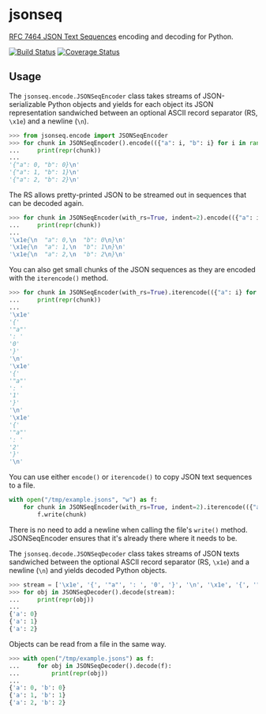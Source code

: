 # jsonseq

[RFC 7464 JSON Text Sequences](https://tools.ietf.org/html/rfc7464) encoding and decoding for Python.

[![Build
Status](https://travis-ci.com/sgillies/jsonseq.svg?branch=master)](https://travis-ci.com/sgillies/jsonseq)
[![Coverage
Status](https://coveralls.io/repos/github/sgillies/jsonseq/badge.svg?branch=master)](https://coveralls.io/github/sgillies/jsonseq?branch=master)

## Usage

The `jsonseq.encode.JSONSeqEncoder` class takes streams of JSON-serializable
Python objects and yields for each object its JSON representation sandwiched
between an optional ASCII record separator (RS, `\x1e`) and a newline (`\n`).

```python
>>> from jsonseq.encode import JSONSeqEncoder
>>> for chunk in JSONSeqEncoder().encode(({"a": i, "b": i} for i in range(3))):
...     print(repr(chunk))
...
'{"a": 0, "b": 0}\n'
'{"a": 1, "b": 1}\n'
'{"a": 2, "b": 2}\n'
```

The RS allows pretty-printed JSON to be streamed out in sequences that can be
decoded again.

```python
>>> for chunk in JSONSeqEncoder(with_rs=True, indent=2).encode(({"a": i, "b": i} for i in range(3))):
...     print(repr(chunk))
...
'\x1e{\n  "a": 0,\n  "b": 0\n}\n'
'\x1e{\n  "a": 1,\n  "b": 1\n}\n'
'\x1e{\n  "a": 2,\n  "b": 2\n}\n'
```

You can also get small chunks of the JSON sequences as they are encoded with
the `iterencode()` method.

```python
>>> for chunk in JSONSeqEncoder(with_rs=True).iterencode(({"a": i} for i in range(3))):
...     print(repr(chunk))
...
'\x1e'
'{'
'"a"'
': '
'0'
'}'
'\n'
'\x1e'
'{'
'"a"'
': '
'1'
'}'
'\n'
'\x1e'
'{'
'"a"'
': '
'2'
'}'
'\n'
```

You can use either `encode()` or `iterencode()` to copy JSON text sequences to a file.

```python
with open("/tmp/example.jsons", "w") as f:
    for chunk in JSONSeqEncoder(with_rs=True, indent=2).iterencode(({"a": i, "b": i} for i in range(3))):
        f.write(chunk)
```

There is no need to add a newline when calling the file's `write()` method.
JSONSeqEncoder ensures that it's already there where it needs to be.

The `jsonseq.decode.JSONSeqDecoder` class takes streams of JSON texts
sandwiched between the optional ASCII record separator (RS, `\x1e`) and
a newline (`\n`) and yields decoded Python objects.

```python
>>> stream = ['\x1e', '{', '"a"', ': ', '0', '}', '\n', '\x1e', '{', '"a"', ': ', '1', '}', '\n', '\x1e', '{', '"a"', ': ', '2', '}', '\n']
>>> for obj in JSONSeqDecoder().decode(stream):
...     print(repr(obj))
...
{'a': 0}
{'a': 1}
{'a': 2}
```

Objects can be read from a file in the same way.

```python
>>> with open("/tmp/example.jsons") as f:
...     for obj in JSONSeqDecoder().decode(f):
...         print(repr(obj))
...
{'a': 0, 'b': 0}
{'a': 1, 'b': 1}
{'a': 2, 'b': 2}
````
